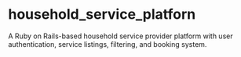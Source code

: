 # household_service_platforn
A Ruby on Rails-based household service provider platform with user authentication, service listings, filtering, and booking system.
